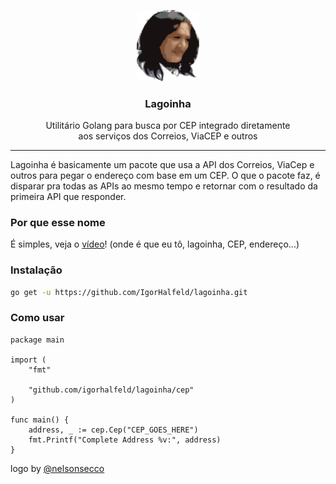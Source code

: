 <p align="center">
  <img src="assets/logo.png" width="100px" />
  <h3 align="center">
    Lagoinha
  </h3>
  <p align="center">
    Utilitário Golang para busca por CEP integrado diretamente <br /> aos serviços dos Correios, ViaCEP e outros
  </p>
</p>

--- 

Lagoinha é basicamente um pacote que usa a API dos Correios, ViaCep e outros para pegar o endereço com base em um CEP. O que o pacote faz, é disparar pra todas as APIs ao mesmo tempo e retornar com o resultado da primeira API que responder.

### Por que esse nome

É simples, veja o [vídeo](https://www.youtube.com/watch?v=C1Sd_RWF5ks)!
(onde é que eu tô, lagoinha, CEP, endereço...)

### Instalação

```sh
go get -u https://github.com/IgorHalfeld/lagoinha.git
```

### Como usar

```golang
package main

import (
	"fmt"

	"github.com/igorhalfeld/lagoinha/cep"
)

func main() {
	address, _ := cep.Cep("CEP_GOES_HERE")
	fmt.Printf("Complete Address %v:", address)
}
```

logo by [@nelsonsecco](https://twitter.com/nelsonsecco)